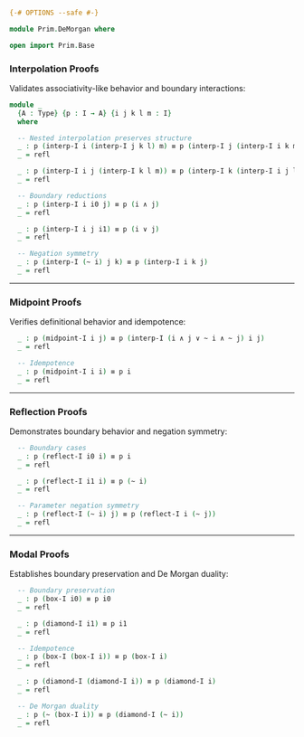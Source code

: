 ```agda

{-# OPTIONS --safe #-}

module Prim.DeMorgan where

open import Prim.Base

```

### Interpolation Proofs

Validates associativity-like behavior and boundary interactions:

```agda
module _
  {A : Type} {p : I → A} {i j k l m : I}
  where

  -- Nested interpolation preserves structure
  _ : p (interp-I i (interp-I j k l) m) ≡ p (interp-I j (interp-I i k m) (interp-I i l m))
  _ = refl

  _ : p (interp-I i j (interp-I k l m)) ≡ p (interp-I k (interp-I i j l) (interp-I i j m))
  _ = refl

  -- Boundary reductions
  _ : p (interp-I i i0 j) ≡ p (i ∧ j)
  _ = refl

  _ : p (interp-I i j i1) ≡ p (i ∨ j)
  _ = refl

  -- Negation symmetry
  _ : p (interp-I (~ i) j k) ≡ p (interp-I i k j)
  _ = refl
```

---

### Midpoint Proofs

Verifies definitional behavior and idempotence:

```agda
  _ : p (midpoint-I i j) ≡ p (interp-I (i ∧ j ∨ ~ i ∧ ~ j) i j)
  _ = refl

  -- Idempotence
  _ : p (midpoint-I i i) ≡ p i
  _ = refl
```

---

### Reflection Proofs

Demonstrates boundary behavior and negation symmetry:

```agda
  -- Boundary cases
  _ : p (reflect-I i0 i) ≡ p i
  _ = refl

  _ : p (reflect-I i1 i) ≡ p (~ i)
  _ = refl

  -- Parameter negation symmetry
  _ : p (reflect-I (~ i) j) ≡ p (reflect-I i (~ j))
  _ = refl
```

---

### Modal Proofs

Establishes boundary preservation and De Morgan duality:

```agda
  -- Boundary preservation
  _ : p (box-I i0) ≡ p i0
  _ = refl

  _ : p (diamond-I i1) ≡ p i1
  _ = refl

  -- Idempotence
  _ : p (box-I (box-I i)) ≡ p (box-I i)
  _ = refl

  _ : p (diamond-I (diamond-I i)) ≡ p (diamond-I i)
  _ = refl

  -- De Morgan duality
  _ : p (~ (box-I i)) ≡ p (diamond-I (~ i))
  _ = refl
